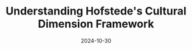 ---
title: "Understanding Hofstede's Cultural Dimension Framework"
date: 2024-10-30
permalink: /posts/2012/08/blog-post-1/
link: "https://updates.i2sc.net/2024/10/blog-understanding-hofstedes-cultural.html"
---